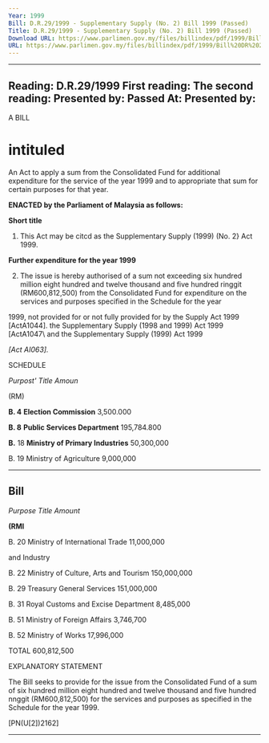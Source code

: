 ```yaml
---
Year: 1999
Bill: D.R.29/1999 - Supplementary Supply (No. 2) Bill 1999 (Passed)
Title: D.R.29/1999 - Supplementary Supply (No. 2) Bill 1999 (Passed)
Download URL: https://www.parlimen.gov.my/files/billindex/pdf/1999/Bill%20DR%2029.pdf
URL: https://www.parlimen.gov.my/files/billindex/pdf/1999/Bill%20DR%2029.pdf
---
```

---
Reading:
D.R.29/1999
First reading:
The second reading:
Presented by:
Passed At:
Presented by:
---

A BILL

# intituled

An Act to apply a sum from the Consolidated Fund for additional
expenditure for the service of the year 1999 and to appropriate that
sum for certain purposes for that year.

**ENACTED by the Parliament of Malaysia as follows:**

**Short title**

1. This Act may be citcd as the Supplementary Supply (1999)
(No. 2} Act 1999.

**Further expenditure for the year 1999**

2. The issue is hereby authorised of a sum not exceeding six
hundred million eight hundred and twelve thousand and five hundred
ringgit (RM600,812,500) from the Consolidated Fund for expenditure
on the services and purposes specified in the Schedule for the year

1999, not provided for or not fully provided for by the Supply Act
1999 [ActA1044]. the Supplementary Supply (1998 and 1999) Act
1999 [ActA1047\ and the Supplementary Supply (1999) Act 1999

_[Act AI063]._

SCHEDULE

_Purpost'_ _Title_ _Amoun_

(RM)

**B. 4** **Election Commission** 3,500.000

**B. 8** **Public Services Department** 195,784.800

**B.** 18 **Ministry of Primary Industries** 50,300,000

B. 19 Ministry of Agriculture 9,000,000


-----

## Bill

_Purpose_ _Title_ _Amount_

**(RMI**

B. 20 Ministry of International Trade 11,000,000

and Industry

B. 22 Ministry of Culture, Arts and Tourism 150,000,000

B. 29 Treasury General Services 151,000,000

B. 31 Royal Customs and Excise Department 8,485,000

B. 51 Ministry of Foreign Affairs 3,746,700

B. 52 Ministry of Works 17,996,000

TOTAL 600,812,500

EXPLANATORY STATEMENT

The Bill seeks to provide for the issue from the Consolidated Fund of a sum
of six hundred million eight hundred and twelve thousand and five hundred
nnggit (RM600,812,500) for the services and purposes as specified in the
Schedule for the year 1999.

[PN(U[2])2162]


-----

